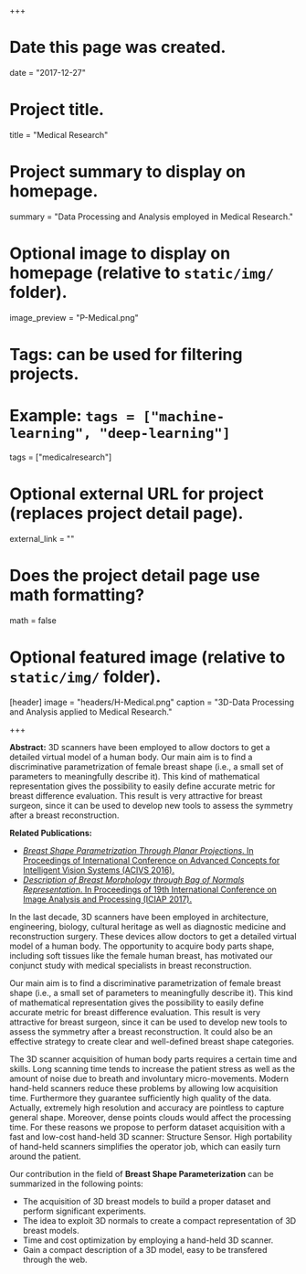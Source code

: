 +++
# Date this page was created.
date = "2017-12-27"

# Project title.
title = "Medical Research"

# Project summary to display on homepage.
summary = "Data Processing and Analysis employed in Medical Research."

# Optional image to display on homepage (relative to `static/img/` folder).
image_preview = "P-Medical.png"

# Tags: can be used for filtering projects.
# Example: `tags = ["machine-learning", "deep-learning"]`
tags = ["medicalresearch"]

# Optional external URL for project (replaces project detail page).
external_link = ""

# Does the project detail page use math formatting?
math = false

# Optional featured image (relative to `static/img/` folder).
[header]
image = "headers/H-Medical.png"
caption = "3D-Data Processing and Analysis applied to Medical Research."

+++

**Abstract:** 3D scanners have been employed to allow doctors to get a detailed virtual model of a human body. Our main aim is to find a discriminative parametrization of female breast shape (i.e., a small set of parameters to meaningfully describe it). This kind of mathematical representation gives the possibility to easily define accurate metric for breast difference evaluation. This result is very attractive for breast surgeon, since it can be used to develop new tools to assess the symmetry after a breast reconstruction.

**Related Publications:** 

- [*Breast Shape Parametrization Through Planar Projections*. In Proceedings of International Conference on Advanced Concepts for Intelligent Vision Systems (ACIVS 2016).](https://fmilotta.github.io/publication/gallo2016breast/)
- [*Description of Breast Morphology through Bag of Normals Representation*. In Proceedings of 19th International Conference on Image Analysis and Processing (ICIAP 2017).](https://fmilotta.github.io/publication/allegra2017description/)

In the last decade, 3D scanners have been employed in architecture, engineering, biology, cultural heritage as well as diagnostic medicine and reconstruction surgery. These devices allow doctors to get a detailed virtual model of a human body. The opportunity to acquire body parts shape, including soft tissues like the female human breast, has motivated our conjunct study with medical specialists in breast reconstruction.
	
Our main aim is to find a discriminative parametrization of female breast shape (i.e., a small set of parameters to meaningfully describe it). This kind of mathematical representation gives the possibility to easily define accurate metric for breast difference evaluation. This result is very attractive for breast surgeon, since it can be used to develop new tools to assess the symmetry after a breast reconstruction. It could also be an effective strategy to create clear and well-defined breast shape categories.
	
The 3D scanner acquisition of human body parts requires a certain time and skills. Long scanning time tends to increase the patient stress as well as the amount of noise due to breath and involuntary micro-movements. Modern hand-held scanners reduce these problems by allowing low acquisition time. Furthermore they guarantee sufficiently high quality of the data. Actually, extremely high resolution and accuracy are pointless to capture general shape. Moreover, dense points clouds would affect the processing time. For these reasons we propose to perform dataset acquisition with a fast and low-cost hand-held 3D scanner: Structure Sensor.	High portability of hand-held scanners simplifies the operator job, which can easily turn around the patient.
	
Our contribution in the field of **Breast Shape Parameterization** can be summarized in the following points:

- The acquisition of 3D breast models to build a proper dataset and perform significant experiments.
- The idea to exploit 3D normals to create a compact representation of 3D breast models.
- Time and cost optimization by employing a hand-held 3D scanner.
- Gain a compact description of a 3D model, easy to be transfered through the web.